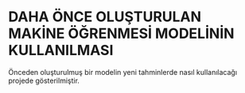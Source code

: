 # DAHA ÖNCE OLUŞTURULAN MAKİNE ÖĞRENMESİ MODELİNİN KULLANILMASI

Önceden oluşturulmuş bir modelin yeni tahminlerde nasıl kullanılacağı projede gösterilmiştir.
